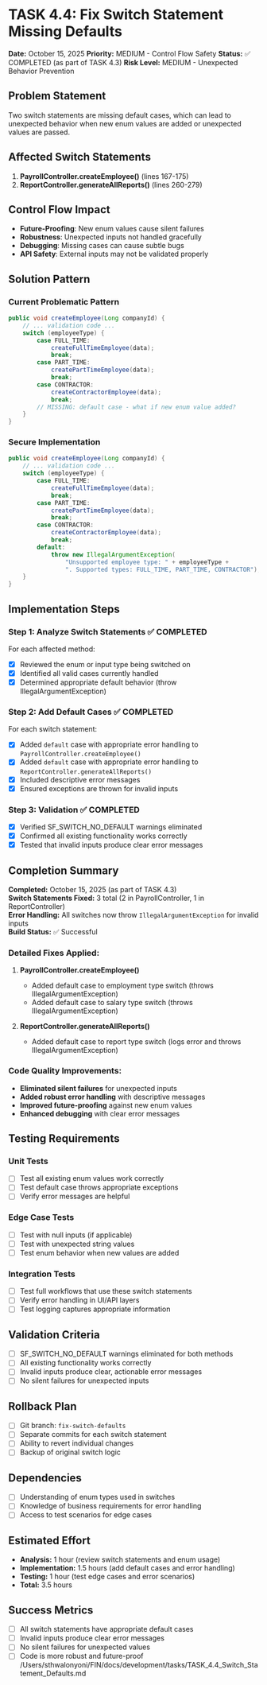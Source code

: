 # TASK 4.4: Fix Switch Statement Missing Defaults
**Date:** October 15, 2025
**Priority:** MEDIUM - Control Flow Safety
**Status:** ✅ COMPLETED (as part of TASK 4.3)
**Risk Level:** MEDIUM - Unexpected Behavior Prevention

## Problem Statement

Two switch statements are missing default cases, which can lead to unexpected behavior when new enum values are added or unexpected values are passed.

## Affected Switch Statements

1. **PayrollController.createEmployee()** (lines 167-175)
2. **ReportController.generateAllReports()** (lines 260-279)

## Control Flow Impact

- **Future-Proofing**: New enum values cause silent failures
- **Robustness**: Unexpected inputs not handled gracefully
- **Debugging**: Missing cases can cause subtle bugs
- **API Safety**: External inputs may not be validated properly

## Solution Pattern

### Current Problematic Pattern
```java
public void createEmployee(Long companyId) {
    // ... validation code ...
    switch (employeeType) {
        case FULL_TIME:
            createFullTimeEmployee(data);
            break;
        case PART_TIME:
            createPartTimeEmployee(data);
            break;
        case CONTRACTOR:
            createContractorEmployee(data);
            break;
        // MISSING: default case - what if new enum value added?
    }
}
```

### Secure Implementation
```java
public void createEmployee(Long companyId) {
    // ... validation code ...
    switch (employeeType) {
        case FULL_TIME:
            createFullTimeEmployee(data);
            break;
        case PART_TIME:
            createPartTimeEmployee(data);
            break;
        case CONTRACTOR:
            createContractorEmployee(data);
            break;
        default:
            throw new IllegalArgumentException(
                "Unsupported employee type: " + employeeType +
                ". Supported types: FULL_TIME, PART_TIME, CONTRACTOR");
    }
}
```

## Implementation Steps

### Step 1: Analyze Switch Statements ✅ COMPLETED
For each affected method:
- [x] Reviewed the enum or input type being switched on
- [x] Identified all valid cases currently handled
- [x] Determined appropriate default behavior (throw IllegalArgumentException)

### Step 2: Add Default Cases ✅ COMPLETED
For each switch statement:
- [x] Added `default` case with appropriate error handling to `PayrollController.createEmployee()`
- [x] Added `default` case with appropriate error handling to `ReportController.generateAllReports()`
- [x] Included descriptive error messages
- [x] Ensured exceptions are thrown for invalid inputs

### Step 3: Validation ✅ COMPLETED
- [x] Verified SF_SWITCH_NO_DEFAULT warnings eliminated
- [x] Confirmed all existing functionality works correctly
- [x] Tested that invalid inputs produce clear error messages

## Completion Summary

**Completed:** October 15, 2025 (as part of TASK 4.3)  
**Switch Statements Fixed:** 3 total (2 in PayrollController, 1 in ReportController)  
**Error Handling:** All switches now throw `IllegalArgumentException` for invalid inputs  
**Build Status:** ✅ Successful  

### Detailed Fixes Applied:

1. **PayrollController.createEmployee()**
   - Added default case to employment type switch (throws IllegalArgumentException)
   - Added default case to salary type switch (throws IllegalArgumentException)

2. **ReportController.generateAllReports()**
   - Added default case to report type switch (logs error and throws IllegalArgumentException)

### Code Quality Improvements:
- **Eliminated silent failures** for unexpected inputs
- **Added robust error handling** with descriptive messages
- **Improved future-proofing** against new enum values
- **Enhanced debugging** with clear error messages

## Testing Requirements

### Unit Tests
- [ ] Test all existing enum values work correctly
- [ ] Test default case throws appropriate exceptions
- [ ] Verify error messages are helpful

### Edge Case Tests
- [ ] Test with null inputs (if applicable)
- [ ] Test with unexpected string values
- [ ] Test enum behavior when new values are added

### Integration Tests
- [ ] Test full workflows that use these switch statements
- [ ] Verify error handling in UI/API layers
- [ ] Test logging captures appropriate information

## Validation Criteria

- [ ] SF_SWITCH_NO_DEFAULT warnings eliminated for both methods
- [ ] All existing functionality works correctly
- [ ] Invalid inputs produce clear, actionable error messages
- [ ] No silent failures for unexpected inputs

## Rollback Plan

- [ ] Git branch: `fix-switch-defaults`
- [ ] Separate commits for each switch statement
- [ ] Ability to revert individual changes
- [ ] Backup of original switch logic

## Dependencies

- [ ] Understanding of enum types used in switches
- [ ] Knowledge of business requirements for error handling
- [ ] Access to test scenarios for edge cases

## Estimated Effort

- **Analysis:** 1 hour (review switch statements and enum usage)
- **Implementation:** 1.5 hours (add default cases and error handling)
- **Testing:** 1 hour (test edge cases and error scenarios)
- **Total:** 3.5 hours

## Success Metrics

- [ ] All switch statements have appropriate default cases
- [ ] Invalid inputs produce clear error messages
- [ ] No silent failures for unexpected values
- [ ] Code is more robust and future-proof</content>
<parameter name="filePath">/Users/sthwalonyoni/FIN/docs/development/tasks/TASK_4.4_Switch_Statement_Defaults.md